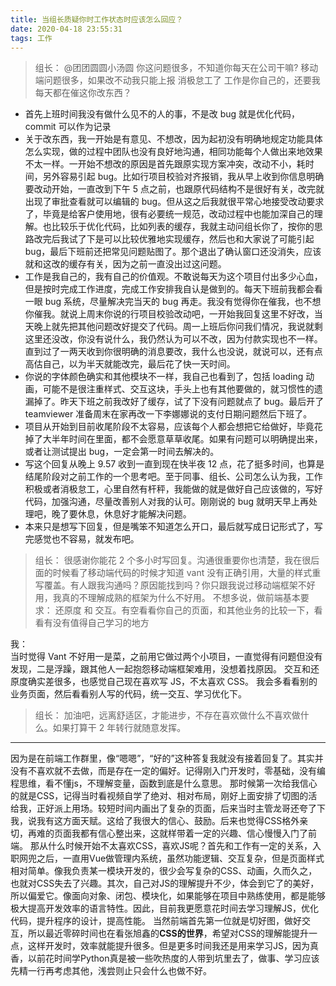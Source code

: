 ```yaml
---
title: 当组长质疑你时工作状态时应该怎么回应？
date: 2020-04-18 23:55:31
tags: 工作
---
```


> 组长：
> @团团圆圆小汤圆 你这问题很多，不知道你每天在公司干嘛? 移动端问题很多，如果改不动我只能上报 消极怠工了
> 工作是你自己的，还要我每天都在催这你改东西？

- 首先上班时间我没有做什么见不的人的事，不是改 bug 就是优化代码，commit 可以作为记录
- 关于改东西，我一开始是有意见、不想改，因为起初没有明确地规定功能具体怎么实现，做的过程中团队也没有良好地沟通，相同功能每个人做出来地效果不太一样。一开始不想改的原因是首先跟原实现方案冲突，改动不小，耗时间，另外容易引起 bug。比如行项目校验对齐报销，我从早上收到你信息明确要改动开始，一直改到下午 5 点之前，也跟原代码结构不是很好有关，改完就出现了审批查看就可以编辑的 bug。但从这之后我就很平常心地接受改动要求了，毕竟是给客户使用地，很有必要统一规范，改动过程中也能加深自己的理解。也比较乐于优化代码，比如列表的缓存，我就主动问组长你了，按你的思路改完后我试了下是可以比较优雅地实现缓存，然后也和大家说了可能引起 bug，最后下班前还把常见问题贴图了。那个退出了确认窗口还没消失，应该就和这改的缓存有关，因为之前一直没出过这问题。
- 工作是我自己的，我有自己的价值观。不敢说每天为这个项目付出多少心血，但是按时完成工作进度，完成工作安排我自认是做到的。每天下班前我都会看一眼 bug 系统，尽量解决完当天的 bug 再走。我没有觉得你在催我，也不想你催我。就说上周末你说的行项目校验改动吧，一开始我回复这里不好改，当天晚上就先把其他问题改好提交了代码。周一上班后你问我们情况，我说就剩这里还没改，你没有说什么，我仍然认为可以不改，因为付款实现也不一样。直到过了一两天收到你很明确的消息要改，我什么也没说，就说可以，还有点高估自己，以为半天就能改完，最后花了快一天时间。
- 你说的字体颜色确实和其他模块不一样，我自己也看到了，包括 loading 动画，可能不是很注重样式、交互这块，手头上也有其他要做的，就习惯性的遗漏掉了。昨天下班之前我改好了缓存，试了下没有问题就点了 bug。最后开了 teamviewer 准备周末在家再改一下李娜娜说的支付日期问题然后下班了。
- 项目从开始到目前收尾阶段不太容易，应该每个人都会想把它给做好，毕竟花掉了大半年时间在里面，都不会愿意草草收尾。如果有问题可以明确提出来，或者让测试提出 bug，一定会第一时间去解决的。
- 写这个回复从晚上 9.57 收到一直到现在快半夜 12 点，花了挺多时间，也算是结尾阶段对之前工作的一个思考吧。至于同事、组长、公司怎么认为我，工作积极或者消极怠工，心里自然有杆秤，我能做的就是做好自己应该做的，写好代码，加强沟通，尽量改善别人对我的认可。刚刚说的 bug 就明天早上再处理吧，晚了要休息，休息好才能解决问题。
- 本来只是想写下回复，但是嘴笨不知道怎么开口，最后就写成日记形式了，写完感觉也不容易，就发布吧。

> 组长：
> 很感谢你能花 2 个多小时写回复。沟通很重要你也清楚，我在很后面的时候看了移动端代码的时候才知道 vant 没有正确引用，大量的样式重写覆盖。有人跟我沟通吗？原因能找到吗？你只跟我说过移动端框架不好用，我真的不理解成熟的框架为什么不好用。
> 不想多说，做前端基本要求：
> 还原度 和 交互。有空看看你自己的页面，和其他业务的比较一下，看看有没有值得自己学习的地方

我：  
当时觉得 Vant 不好用一是菜，之前用它做过两个小项目，一直觉得有问题但没有发现，二是浮躁，跟其他人一起抱怨移动端框架难用，没想着找原因。
交互和还原度确实差很多，也感觉自己现在喜欢写 JS，不太喜欢 CSS。
我会多看看别的业务页面，然后看看别人写的代码，统一交互、学习优化下。

> 组长：
> 加油吧，远离舒适区，才能进步，不存在喜欢做什么不喜欢做什么。如果打算干 2 年转行就随意发挥。

---

因为是在前端工作群里，像“嗯嗯”，“好的”这种答复我就没有接着回复了。其实并没有不喜欢就不去做，而是存在一定的偏好。记得刚入门开发时，零基础，没有编程思维，看不懂js，不理解变量，函数到底是什么意思。
那时候第一次给我信心的就是CSS，记得当时看视频自学了绝对、相对布局，刚好上面安排了切图的活给我，正好派上用场。较短时间内画出了复杂的页面，后来当时主管龙哥还夸了下我，说我有这方面天赋。这给了我很大的信心、鼓励。后来也觉得CSS格外亲切，再难的页面我都有信心整出来，这就样带着一定的兴趣、信心慢慢入门了前端。
那从什么时候开始不太喜欢CSS，喜欢JS呢？首先和工作有一定的关系，入职网兜之后，一直用Vue做管理内系统，虽然功能逻辑、交互复杂，但是页面样式相对简单。像我负责某一模块开发的，很少会写复杂的CSS、动画，久而久之，也就对CSS失去了兴趣。其次，自己对JS的理解提升不少，体会到它了的美好，所以偏爱它。像面向对象、闭包、模块化，如果能够在项目中熟练使用，都是能够极大提高开发效率的语言特性。因此，目前我更愿意花时间去学习理解JS，优化代码，提升程序的设计，提高性能。
当然前端首先第一位就是切好图，做好交互，所以最近零碎时间也在看张旭鑫的**CSS的世界**，希望对CSS的理解能提升一点，这样开发时，效率就能提升很多。但是更多时间我还是用来学习JS，因为真香，以前花时间学Python真是被一些吹热度的人带到坑里去了，做事、学习应该先精一行再考虑其他，浅尝则止只会什么也做不好。

